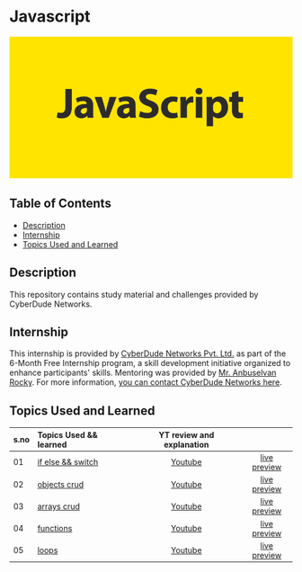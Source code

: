 # Javascript

![javascript](../../images/javascript.png)

## Table of Contents

- [Description](#description)
- [Internship](#internship)
- [Topics Used and Learned](#topics-used-and-learned)

## Description

This repository contains study material and challenges provided by CyberDude Networks.

## Internship

This internship is provided by [CyberDude Networks Pvt. Ltd.](https://youtube.com/cyberdudenetworks) as part of the 6-Month Free Internship program, a skill development initiative organized to enhance participants' skills. Mentoring was provided by [Mr. Anbuselvan Rocky](https://instagram.com/anbuselvanrocky). For more information, [you can contact CyberDude Networks here](https://cyberdudenetworks.com).

## Topics Used and Learned

| s.no | Topics Used && learned                                                                                                                                |                           YT review and explanation                            |                                                                                                                              |
| :--- | :---------------------------------------------------------------------------------------------------------------------------------------------------- | :----------------------------------------------------------------------------: | :--------------------------------------------------------------------------------------------------------------------------: |
| 01   | [if else && switch](https://github.com/sharif-22/cyberdude-challenges/blob/main/javascript/01-vanilla-javascript/01-conditional-statements/README.md) | [Youtube](https://www.youtube.com/live/-_8fbcy-TKY?si=ZY-jZbZqaVxHfEK6&t=421)  | [live preview](https://sharif-22.github.io/cyberdude-challenges/javascript/01-vanilla-javascript/01-conditional-statements/) |
| 02   | [objects crud](https://github.com/sharif-22/cyberdude-challenges/blob/main/javascript/01-vanilla-javascript/02-objects-crud/README.md)                | [Youtube](https://www.youtube.com/live/4SAETZ1ojbQ?si=t5A_cEn-sf5QJUu8&t=2891) |      [live preview](https://sharif-22.github.io/cyberdude-challenges/javascript/01-vanilla-javascript/02-objects-crud/)      |
| 03   | [arrays crud](https://github.com/sharif-22/cyberdude-challenges/blob/main/javascript/01-vanilla-javascript/03-array-crud/README.md)                   | [Youtube](https://www.youtube.com/live/5TlFwbbuGFA?si=QpS1U4Qs-cxvM8OK&t=9457) |       [live preview](https://sharif-22.github.io/cyberdude-challenges/javascript/01-vanilla-javascript/03-array-crud/)       |
| 04   | [functions](https://github.com/sharif-22/cyberdude-challenges/blob/main/javascript/01-vanilla-javascript/04-functions/README.md)                      | [Youtube](https://www.youtube.com/live/XmZKIXmVOCA?si=p4ljWaQiV0JVQzwL&t=930)  |       [live preview](https://sharif-22.github.io/cyberdude-challenges/javascript/01-vanilla-javascript/04-functions/)        |
| 05   | [loops](https://github.com/sharif-22/cyberdude-challenges/blob/main/javascript/01-vanilla-javascript/05-loops/README.md)                              | [Youtube](https://www.youtube.com/live/3ngcr30L_pw?si=hWZp2oZgIREPDnuS&t=2079) |         [live preview](https://sharif-22.github.io/cyberdude-challenges/javascript/01-vanilla-javascript/05-loops/)          |
